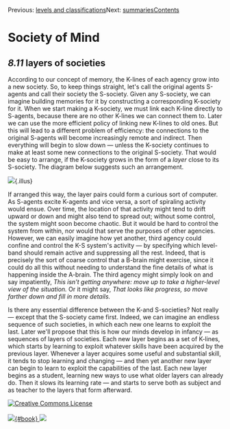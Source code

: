 <div class="chapnav">

<span class="prev">Previous: [levels and
classifications](./som-8.10.html)</span><span class="next">Next:
[summaries](./som-9.html)</span><span
class="contents">[Contents](index.html)</span>
<div class="titlebar">

Society of Mind
===============

</div>

</div>

*8.11* layers of societies
--------------------------

According to our concept of memory, the K-lines of each agency grow into
a new society. So, to keep things straight, let's call the original
agents S-agents and call their society the S-society. Given any
S-society, we can imagine building memories for it by constructing a
corresponding K-society for it. When we start making a K-society, we
must link each K-line directly to S-agents, because there are no other
K-lines we can connect them to. Later we can use the more efficient
policy of linking new K-lines to old ones. But this will lead to a
different problem of efficiency: the connections to the original
S-agents will become increasingly remote and indirect. Then everything
will begin to slow down — unless the K-society continues to make at
least some new connections to the original S-society. That would be easy
to arrange, if the K-society grows in the form of a *layer* close to its
S-society. The diagram below suggests such an arrangement.

![](./illus/ch8/8-10.png){.illus}

If arranged this way, the layer pairs could form a curious sort of
computer. As S-agents excite K-agents and vice versa, a sort of
spiraling activity would ensue. Over time, the location of that activity
might tend to drift upward or down and might also tend to spread out;
without some control, the system might soon become chaotic. But it would
be hard to control the system from within, nor would that serve the
purposes of other agencies. However, we can easily imagine how yet
another, third agency could confine and control the K-S system's
activity — by specifying which level-band should remain active and
suppressing all the rest. Indeed, that is precisely the sort of coarse
control that a B-brain might exercise, since it could do all this
without needing to understand the fine details of what is happening
inside the A-brain. The third agency might simply look on and say
impatiently, *This isn't getting anywhere: move up to take a
higher-level view of the situation.* Or it might say, *That looks like
progress, so move farther down and fill in more details.*

Is there any essential difference between the K-and S-societies? Not
really — except that the S-society came first. Indeed, we can imagine an
endless sequence of such societies, in which each new one learns to
exploit the last. Later we'll propose that this is how our minds develop
in infancy — as sequences of layers of societies. Each new layer begins
as a set of K-lines, which starts by learning to exploit whatever skills
have been acquired by the previous layer. Whenever a layer acquires some
useful and substantial skill, it tends to stop learning and changing —
and then yet another new layer can begin to learn to exploit the
capabilities of the last. Each new layer begins as a student, learning
new ways to use what older layers can already do. Then it slows its
learning rate — and starts to serve both as subject and as teacher to
the layers that form afterward.

<div class="footer">

[![Creative Commons
License](http://i.creativecommons.org/l/by-nc-sa/3.0/80x15.png)](http://creativecommons.org/licenses/by-nc-sa/3.0/deed.en_US)\
\
[![](./images/som_book.jpeg){#book}
![](./images/a_logo_17.gif)](http://www.amazon.com/gp/product/0671657135?ie=UTF8&camp=1789&creativeASIN=0671657135&linkCode=xm2&tag=marvinminsky)

</div>
